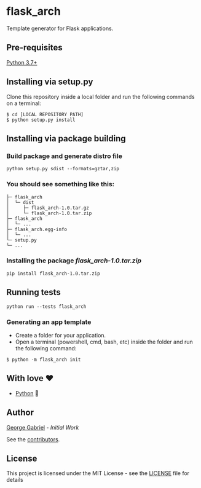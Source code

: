 # flask_arch

Template generator for Flask applications.


## Pre-requisites

[Python 3.7+](https://www.python.org/)

## Installing via setup.py

Clone this repository inside a local folder and run the following commands on a terminal:
```
$ cd [LOCAL REPOSITORY PATH]
$ python setup.py install
```

## Installing via package building

### Build package and generate distro file
```
python setup.py sdist --formats=gztar,zip
```

### You should see something like this:
```
├─ flask_arch
│  └─ dist
│     ├─ flask_arch-1.0.tar.gz
│     └─ flask_arch-1.0.tar.zip
├─ flask_arch
│  └─ ...
├─ flask_arch.egg-info
│  └─ ...
└─ setup.py
└─ ...
```

[comment]: <> (For the author: please upload this project to https://pypi.org, much easier!)

### Installing the package _flask_arch-1.0.tar.zip_
```
pip install flask_arch-1.0.tar.zip
```

## Running tests
```
python run --tests flask_arch
```

### Generating an app template
 - Create a folder for your application.
 - Open a terminal (powershell, cmd, bash, etc) inside the folder and run the following command:
```
$ python -m flask_arch init
```

## With love ❤️

* [Python](https://www.python.org) 🐍

## Author

[George Gabriel](https://github.com/Geo-Gabriel) - *Initial Work* 

See the [contributors](https://github.com/Geo-Gabriel/flask_arch/graphs/contributors).

## License

This project is licensed under the MIT License - see the [LICENSE](LICENSE) file for details
